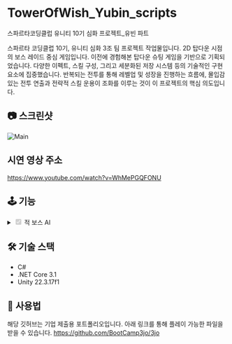 # TowerOfWish_Yubin_scripts
스파르타코딩클럽 유니티 10기 심화 프로젝트_유빈 파트

스파르타 코딩클럽 10기, 유니티 심화 3조 팀 프로젝트 작업물입니다.
2D 탑다운 시점의 보스 레이드 중심 게임입니다. 이전에 경험해본 탑다운 슈팅 게임을 기반으로 기획되었습니다.
다양한 이펙트, 스킬 구성, 그리고 세분화된 저장 시스템 등의 기술적인 구현 요소에 집중했습니다. 반복되는 전투를 통해 레벨업 및 성장을 진행하는 흐름에, 
몰입감 있는 전투 연출과 전략적 스킬 운용이 조화를 이루는 것이 이 프로젝트의 핵심 의도입니다.

## 📷 스크린샷

![Main](https://github.com/user-attachments/assets/ed89f164-6f10-4989-91fd-2afbd456c309)

## 시연 영상 주소
https://www.youtube.com/watch?v=WhMePGQFONU

## 🕹️ 기능
</details>
<details>
<summary><input type="checkbox" checked disabled> 적 보스 AI </summary>

![AI](https://github.com/user-attachments/assets/4008032f-9c65-441f-ade9-f58be739a01a)

- FSM 을 통해 적 AI 를 구성했고 상황에 맞게 공격, 회피, 추격을 진행합니다.

</details>


## 🛠️ 기술 스택
- C#
- .NET Core 3.1
- Unity 22.3.17f1

## 🧙 사용법
해당 깃허브는 기업 제출용 포트폴리오입니다.
아래 링크를 통해 플레이 가능한 파일을 받을 수 있습니다.
https://github.com/BootCamp3jo/3jo
